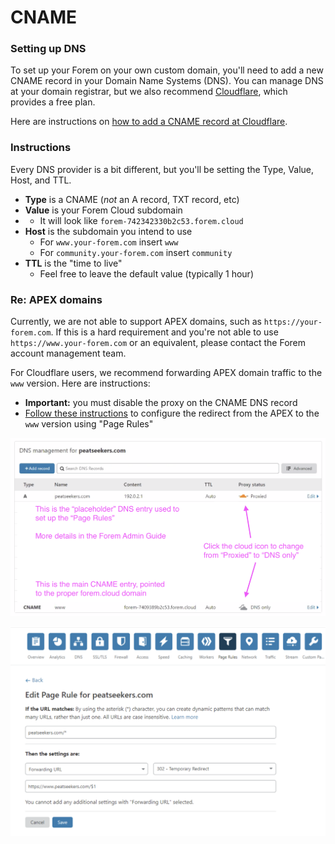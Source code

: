 # CNAME

### Setting up DNS

To set up your Forem on your own custom domain, you'll need to add a new CNAME record in your Domain Name Systems \(DNS\).  You can manage DNS at your domain registrar, but we also recommend [Cloudflare](https://cloudflare.com), which provides a free plan.

Here are instructions on [how to add a CNAME record at Cloudflare](https://support.cloudflare.com/hc/en-us/articles/360020615111-Configuring-a-CNAME-setup).

### Instructions

Every DNS provider is a bit different, but you'll be setting the Type, Value, Host, and TTL.

* **Type** is a CNAME \(_not_ an A record, TXT record, etc\)
* **Value** is your Forem Cloud subdomain
* * It will look like `forem-742342330b2c53.forem.cloud`
* **Host** is the subdomain you intend to use
  * For `www.your-forem.com` insert `www`
  * For `community.your-forem.com` insert `community`
* **TTL** is the "time to live"
  * Feel free to leave the default value \(typically 1 hour\)

### Re: APEX domains

Currently, we are not able to support APEX domains, such as `https://your-forem.com`.  If this is a hard requirement and you're not able to use `https://www.your-forem.com` or an equivalent, please contact the Forem account management team.

For Cloudflare users, we recommend forwarding APEX domain traffic to the `www` version.  Here are instructions:

* **Important:** you must disable the proxy on the CNAME DNS record
* [Follow these instructions](https://community.cloudflare.com/t/redirect-example-com-to-www-example-com/78348) to configure the redirect from the APEX to the `www` version using "Page Rules" 

![An example of a proper configuration in Cloudflare](../.gitbook/assets/screen-shot-2020-11-16-at-11.33.41-am.png)

![Example of Page Rules](../.gitbook/assets/screen-shot-2020-11-16-at-6.17.02-pm.png)

